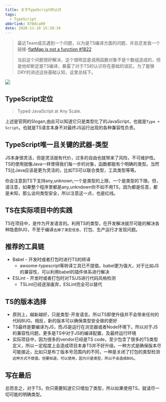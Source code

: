 ```yaml
---
title: 关于TypeScript的认识
tags:
  - TypeScript
abbrlink: 870dca89
date: 2020-11-10 15:28:34
---
```


> 最近Team成员遇到一个问题，以为是TS编译方面的问题，并且还发我一个链接-[flatMap is not a function #1822](https://github.com/kulshekhar/ts-jest/issues/1822)
>
>当前这个问题很好解决，这个错明显是调用函数对象不是个数组造成的，但是他却断定是TS编译，暴露了对于TS的认识存在基础的误区。为了能够DRY的讲述这些基础认知，这里总结下。
>
 
![](https://static.1991421.cn/2020/2020-11-10-235902.jpeg)

## TypeScript定位
> Typed JavaScript at Any Scale.

上述是官网的Slogan,由此可以知道它只是类型化了的JavaScript，也就是`Type + Script`。也就是TS语言本身不对最终JS运行出现的各种兼容性负责。

## TypeScript唯一且关键的武器-类型
JS本身很灵活，但是灵活就有代价，过多的自由也就带来了风险，不可维护性。TS的使用就像Java一样使得我们每一步的对象，函数都能有个明确的类型。当然TS比Java应该是更为灵活的，比如TS可以联合类型，工具类型等等。

你会注意到TS下支持any,unknown,一个是类型的上限，一个是类型的下限。但，请注意，如果整个程序里都是any,unkndown你不如不用TS，因为都是任意，都是未知，那么谈何类型安全，所以注意这一点，也是红线。

## TS在实际项目中的实践

TS在项目中，是作为开发语言的。利用TS的类型，在开发解决就尽可能的解决各种隐患BUG，不至于编译`去掉了类型信息`、打包、生产运行才发现问题。

## 推荐的工具链
- Babel -  开发时或者打包时进行TS的转译
	- awsome-typescript等转译工具已不提倡，babel更为强大，对于比如JS的兼容性，可以利用babel的插件体系进行解决
- ESLint - 开发时或者打包时对TS/JS进行代码风格检测
	- TSLint已经逐渐废弃，ESLint完全可以替代

## TS的版本选择
- 原则上，越新越好，只是类型-开发语言。所以TS即使升级并不会带来任何的代码BUG。相反，新的版本可以确保类型安全做的更好
- TS最终是要编译为JS，而JS是运行在浏览器或者Node环境下。所以对于JS的兼容性问题，更多是TS中对于JS的编译配置，及最终运行环境
- 实际项目中，因为很多的vendor已经是TS code，至少包含了很多的TS类型定义，所以一定程度上会造成项目本身TS并不好升级。一种方式是确保版本尽可能接近，比如只是布丁版本号范围内的不同，一种是关闭了打包的类型检测`这种方式不提倡，但要知道，可以使用，因为只是类型，所以不会造成BUG`。

## 写在最后
总而言之，对于TS，你只需要知道它只增加了类型，所以如果使用TS，就请尽一切可能的明确类型。
	
